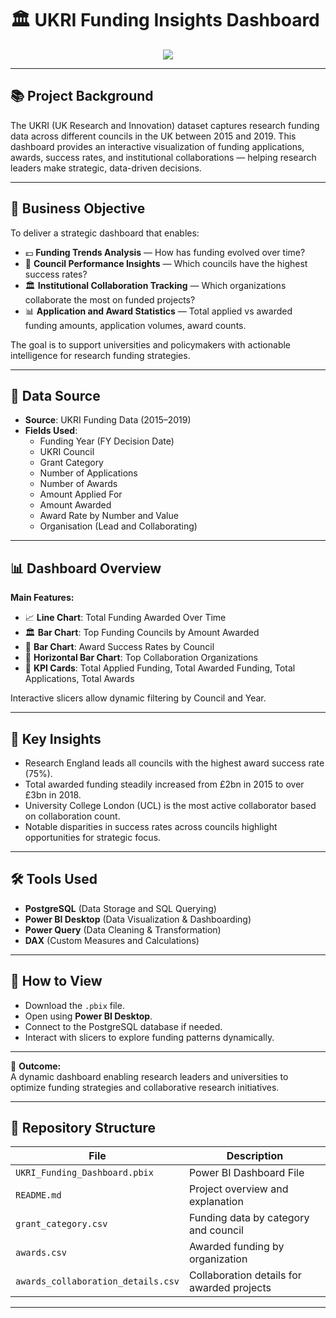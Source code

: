 # 🏛️ UKRI Funding Insights Dashboard
<p align="center">
  <img src="./3dd52fb6-fdc5-4b69-a873-84b5a8a22756.png" />
</p>

---

## 📚 Project Background

The UKRI (UK Research and Innovation) dataset captures research funding data across different councils in the UK between 2015 and 2019. This dashboard provides an interactive visualization of funding applications, awards, success rates, and institutional collaborations — helping research leaders make strategic, data-driven decisions.

---

## 🎯 Business Objective

To deliver a strategic dashboard that enables:
- 💷 **Funding Trends Analysis** — How has funding evolved over time?
- 🧠 **Council Performance Insights** — Which councils have the highest success rates?
- 🏛️ **Institutional Collaboration Tracking** — Which organizations collaborate the most on funded projects?
- 📊 **Application and Award Statistics** — Total applied vs awarded funding amounts, application volumes, award counts.

The goal is to support universities and policymakers with actionable intelligence for research funding strategies.

---

## 💾 Data Source

- **Source**: UKRI Funding Data (2015–2019)
- **Fields Used**:
  - Funding Year (FY Decision Date)
  - UKRI Council
  - Grant Category
  - Number of Applications
  - Number of Awards
  - Amount Applied For
  - Amount Awarded
  - Award Rate by Number and Value
  - Organisation (Lead and Collaborating)

---

## 📊 Dashboard Overview

**Main Features:**
- 📈 **Line Chart**: Total Funding Awarded Over Time
- 🏛️ **Bar Chart**: Top Funding Councils by Amount Awarded
- 🧠 **Bar Chart**: Award Success Rates by Council
- 🧩 **Horizontal Bar Chart**: Top Collaboration Organizations
- 📄 **KPI Cards**: Total Applied Funding, Total Awarded Funding, Total Applications, Total Awards

Interactive slicers allow dynamic filtering by Council and Year.

---

## 🔑 Key Insights

- Research England leads all councils with the highest award success rate (75%).
- Total awarded funding steadily increased from £2bn in 2015 to over £3bn in 2018.
- University College London (UCL) is the most active collaborator based on collaboration count.
- Notable disparities in success rates across councils highlight opportunities for strategic focus.

---

## 🛠️ Tools Used

- **PostgreSQL** (Data Storage and SQL Querying)
- **Power BI Desktop** (Data Visualization & Dashboarding)
- **Power Query** (Data Cleaning & Transformation)
- **DAX** (Custom Measures and Calculations)

---

## 📎 How to View

- Download the `.pbix` file.
- Open using **Power BI Desktop**.
- Connect to the PostgreSQL database if needed.
- Interact with slicers to explore funding patterns dynamically.

---

🎯 **Outcome:**  
A dynamic dashboard enabling research leaders and universities to optimize funding strategies and collaborative research initiatives.

---

## 📂 Repository Structure

| File                             | Description                                 |
|----------------------------------|---------------------------------------------|
| `UKRI_Funding_Dashboard.pbix`    | Power BI Dashboard File                    |
| `README.md`                      | Project overview and explanation           |
| `grant_category.csv`             | Funding data by category and council        |
| `awards.csv`                     | Awarded funding by organization             |
| `awards_collaboration_details.csv`| Collaboration details for awarded projects |

---
